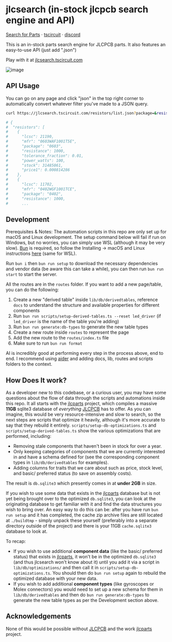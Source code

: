 # jlcsearch (in-stock jlcpcb search engine and API)

[Search for Parts](https://jlcsearch.tscircuit.com) ⋅ [tscircuit](https://github.com/tscircuit/tscircuit) ⋅ [discord](https://tscircuit.com/join)

This is an in-stock parts search engine for JLCPCB parts. It also
features an easy-to-use API (just add ".json")

Play with it at [jlcsearch.tscircuit.com](https://jlcsearch.tscircuit.com)

![image](https://github.com/user-attachments/assets/bf036e76-f67d-47f6-b1f8-01de0dfe3fd2)

## API Usage

You can go on any page and click "json" in the top right corner to automatically convert whatever filter you've made to a JSON query.

```bash
curl https://jlcsearch.tscircuit.com/resistors/list.json?package=&resistance=1k

# {
#  "resistors": [
#    {
#      "lcsc": 21190,
#      "mfr": "0603WAF1001T5E",
#      "package": "0603",
#      "resistance": 1000,
#      "tolerance_fraction": 0.01,
#      "power_watts": 100,
#      "stock": 31485061,
#      "price1": 0.000814286
#    },
#    {
#      "lcsc": 11702,
#      "mfr": "0402WGF1001TCE",
#      "package": "0402",
#      "resistance": 1000,
#      ...
```

## Development

Prerequisites \& Notes:  The automation scripts in this repo are only set up for macOS and Linux development.  The setup command below will fail if run on Windows, but no worries, you can simply use WSL (although it may be very slow).    [Bun](https://bun.com/) is required, so follow the Installing &rarr; macOS and Linux instructions [here](https://bun.com/docs/installation#macos-and-linux) (same for WSL).  

Run `bun i` then `bun run setup` to download the necessary dependencies and vendor data (be aware this can take a while),
you can then run `bun run start` to start the server.

All the routes are in the `routes` folder. If you want to add a new page/table,
you can do the following:

1. Create a new "derived table" inside `lib/db/derivedtables`, reference `docs`
   to understand the structure and available properties for different components
2. Run `bun run scripts/setup-derived-tables.ts --reset led_driver` (if `led_driver` is the name of the table you're adding)
3. Run `bun run generate:db-types` to generate the new table types
4. Create a new route inside `routes` to represent the page
5. Add the new route to the `routes/index.ts` file
6. Make sure to run `bun run format`

AI is incredibly good at performing every step in the process above, end to end.
I recommend using [aider](https://www.aider.chat/) and adding docs, lib, routes
and scripts folders to the context.

## How Does It work?
As a developer new to this codebase, or a curious user, you may have some questions about the flow of data through the scripts and automations inside this repo.  It all starts with the [jlcparts](https://github.com/yaqwsx/jlcparts) project, which compiles a massive **11GB** sqlite3 database of *everything* [JLCPCB](https://jlcpcb.com) has to offer.  As you can imagine, this would be very resource-intensive and slow to search, so the next steps are scripts that optimize it heavily, although it's more accurate to say that they rebuild it entirely. 
`scripts/setup-db-optimizations.ts` and `scripts/setup-derived-tables.ts` show the various optimizations that are performed, including:
- Removing stale components that haven't been in stock for over a year.
- Only keeping categories of components that we are currently interested in and have a schema defined for (see the corresponding component types in `lib/db/derivedtables` for examples).
- Adding columns for traits that we care about such as price, stock level, and basic/ preferred status (to save on assembly costs).

The result is `db.sqlite3` which presently comes in at **under 2GB** in size. 

If you wish to use some data that exists in the [jlcparts](https://github.com/yaqwsx/jlcparts) database but is not yet being brought over to the optimized `db.sqlite3`, you can look at the originating database to get familiar with it and find the data structures you wish to bring over.  An easy way to do this can be: after you have run `bun run setup` and it has completed, the cache zip archive files are still located at `./buildtmp` - simply unpack these yourself (preferably into a separate directory outside of the project) and there is your 11GB `cache.sqlite3` database to look at.  

To recap:
- If you wish to use additional **component data** (like the basic/ preferred status) that exists in [jlcparts](https://github.com/yaqwsx/jlcparts), it won't be in the optimized `db.sqlite3` (and thus jlcsearch won't know about it) until you add it via a script in `lib/db/optimizations/` and then call it in `scripts/setup-db-optimizations.ts`.  You should then do `bun run setup` again to rebuild the optimized database with your new data.  
- If you wish to add additional **component types** (like gyroscopes or Molex connectors) you would need to set up a new schema for them in `lib/db/derivedtables` and then do `bun run generate:db-types` to generate the new table types as per the Development section above.


## Acknowledgements

None of this would be possible without [JLCPCB](https://jlcpcb.com) and the work
[jlcparts](https://github.com/yaqwsx/jlcparts) project.
